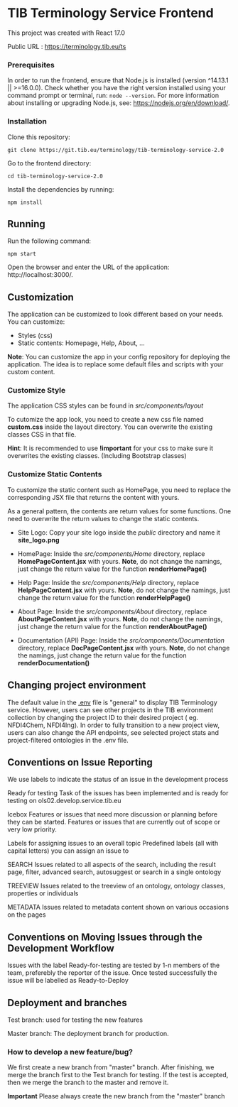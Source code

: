 # TIB Terminology Service Frontend

This project was created with React 17.0

Public URL : https://terminology.tib.eu/ts

### Prerequisites

In order to run the frontend, ensure that Node.js is installed (version ^14.13.1 || >=16.0.0). Check whether you have the right version installed using your command prompt or terminal, run: `node --version`. For more information about installing or upgrading Node.js, see: https://nodejs.org/en/download/.

### Installation

Clone this repository:

    git clone https://git.tib.eu/terminology/tib-terminology-service-2.0

Go to the frontend directory:

    cd tib-terminology-service-2.0

Install the dependencies by running:

    npm install

## Running

Run the following command:

    npm start 

Open the browser and enter the URL of the application: http://localhost:3000/.



## Customization

The application can be customized to look different based on your needs. You can customize:
- Styles (css)
- Static contents: Homepage, Help, About, ... 

**Note**: You can customize the app in your config repository for deploying the application. The idea is to replace some default files and scripts with your custom content.


### Customize Style
The application CSS styles can be found in *src/components/layout*

To cutomize the app look, you need to create a new css file named **custom.css** inside the layout directory. You can overwrite the existing classes CSS in that file. 

**Hint**: It is recommended to use **!important** for your css to make sure it overwrites the existing classes. (Including Bootstrap classes) 

### Customize Static Contents
To customize the static content such as HomePage, you need to replace the corresponding JSX file that returns the content with yours.

As a general pattern, the contents are return values for some functions. One need to overwrite the return values to change the static contents. 

- Site Logo: Copy your site logo inside the *public* directory and name it **site_logo.png**

- HomePage: Inside the *src/components/Home* directory, replace **HomePageContent.jsx** with yours. **Note**, do not change the namings, just change the return value for the function **renderHomePage()**

- Help Page: Inside the *src/components/Help* directory, replace **HelpPageContent.jsx** with yours. **Note**, do not change the namings, just change the return value for the function **renderHelpPage()**

- About Page: Inside the *src/components/About* directory, replace **AboutPageContent.jsx** with yours. **Note**, do not change the namings, just change the return value for the function **renderAboutPage()**

- Documentation (API) Page: Inside the *src/components/Documentation* directory, replace **DocPageContent.jsx** with yours. **Note**, do not change the namings, just change the return value for the function **renderDocumentation()**




## Changing project environment

The default value in the [.env](https://git.tib.eu/terminology/tib-terminology-service-2.0/-/blob/master/.env) file is "general" to display TIB Terminology service. However, users can see other projects in the TIB environment collection by changing the project ID to their desired project ( eg. NFDI4Chem, NFDI4Ing). In order to fully transition to a new project view, users can also change the API endpoints, see selected project stats and project-filtered ontologies in the .env file.



## Conventions on Issue Reporting
We use labels to indicate the status of an issue in the development process

Ready for testing
Task of the issues has been implemented and is ready for testing on ols02.develop.service.tib.eu

Icebox
Features or issues that need more discussion or planning before they can be started. Features or issues that are currently out of scope or very low priority.

Labels for assigning issues to an overall topic
Predefined labels (all with capital letters) you can assign an issue to

SEARCH
Issues related to all aspects of the search, including the result page, filter, advanced search, autosuggest or search in a single ontology

TREEVIEW
Issues related to the treeview of an ontology, ontology classes, properties or individuals

METADATA
Issues related to metadata content shown on various occasions on the pages

## Conventions on Moving Issues through the Development Workflow
Issues with the label Ready-for-testing are tested by 1-n members of the team, preferebly the reporter of the issue. Once tested successfully the issue will be labelled as Ready-to-Deploy 


## Deployment and branches

Test branch: used for testing the new features

Master branch: The deployment branch for production.

### How to develop a new feature/bug?

We first create a new branch from "master" branch. After finishing, we merge the branch first to the Test branch for testing. If the test is accepted, then we merge the branch to the master and remove it. 


**Important** Please always create the new branch from the "master" branch




